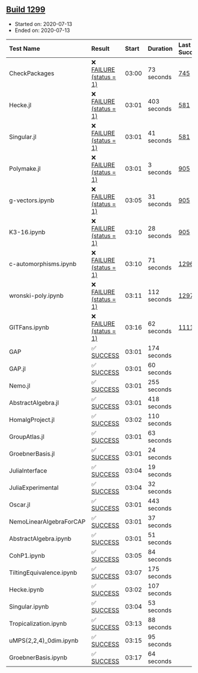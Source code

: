 ## [Build 1299](https://oscarci.mathematik.uni-kl.de/job/oscar-julia-1.4/1299/)

* Started on: 2020-07-13
* Ended on: 2020-07-13

| Test Name    | Result | Start | Duration | Last Success | First Failure |
|:-------------|:-------|:------|:---------|:-------------|:--------------|
| CheckPackages | ❌ [FAILURE (status = 1)](https://oscarci.mathematik.uni-kl.de/job/oscar-julia-1.4/1299/artifact/logs/build-1299/CheckPackages.log) | 03:00 | 73 seconds | [745](https://oscarci.mathematik.uni-kl.de/job/oscar-julia-1.4/745/) | [746](https://oscarci.mathematik.uni-kl.de/job/oscar-julia-1.4/746/) |
| Hecke.jl | ❌ [FAILURE (status = 1)](https://oscarci.mathematik.uni-kl.de/job/oscar-julia-1.4/1299/artifact/logs/build-1299/Hecke.jl.log) | 03:01 | 403 seconds | [581](https://oscarci.mathematik.uni-kl.de/job/oscar-julia-1.4/581/) | [582](https://oscarci.mathematik.uni-kl.de/job/oscar-julia-1.4/582/) |
| Singular.jl | ❌ [FAILURE (status = 1)](https://oscarci.mathematik.uni-kl.de/job/oscar-julia-1.4/1299/artifact/logs/build-1299/Singular.jl.log) | 03:01 | 41 seconds | [581](https://oscarci.mathematik.uni-kl.de/job/oscar-julia-1.4/581/) | [582](https://oscarci.mathematik.uni-kl.de/job/oscar-julia-1.4/582/) |
| Polymake.jl | ❌ [FAILURE (status = 1)](https://oscarci.mathematik.uni-kl.de/job/oscar-julia-1.4/1299/artifact/logs/build-1299/Polymake.jl.log) | 03:01 | 3 seconds | [905](https://oscarci.mathematik.uni-kl.de/job/oscar-julia-1.4/905/) | [907](https://oscarci.mathematik.uni-kl.de/job/oscar-julia-1.4/907/) |
| g-vectors.ipynb | ❌ [FAILURE (status = 1)](https://oscarci.mathematik.uni-kl.de/job/oscar-julia-1.4/1299/artifact/logs/build-1299/g-vectors.ipynb.log) | 03:05 | 31 seconds | [905](https://oscarci.mathematik.uni-kl.de/job/oscar-julia-1.4/905/) | [907](https://oscarci.mathematik.uni-kl.de/job/oscar-julia-1.4/907/) |
| K3-16.ipynb | ❌ [FAILURE (status = 1)](https://oscarci.mathematik.uni-kl.de/job/oscar-julia-1.4/1299/artifact/logs/build-1299/K3-16.ipynb.log) | 03:10 | 28 seconds | [905](https://oscarci.mathematik.uni-kl.de/job/oscar-julia-1.4/905/) | [907](https://oscarci.mathematik.uni-kl.de/job/oscar-julia-1.4/907/) |
| c-automorphisms.ipynb | ❌ [FAILURE (status = 1)](https://oscarci.mathematik.uni-kl.de/job/oscar-julia-1.4/1299/artifact/logs/build-1299/c-automorphisms.ipynb.log) | 03:10 | 71 seconds | [1296](https://oscarci.mathematik.uni-kl.de/job/oscar-julia-1.4/1296/) | [1297](https://oscarci.mathematik.uni-kl.de/job/oscar-julia-1.4/1297/) |
| wronski-poly.ipynb | ❌ [FAILURE (status = 1)](https://oscarci.mathematik.uni-kl.de/job/oscar-julia-1.4/1299/artifact/logs/build-1299/wronski-poly.ipynb.log) | 03:11 | 112 seconds | [1297](https://oscarci.mathematik.uni-kl.de/job/oscar-julia-1.4/1297/) | [1298](https://oscarci.mathematik.uni-kl.de/job/oscar-julia-1.4/1298/) |
| GITFans.ipynb | ❌ [FAILURE (status = 1)](https://oscarci.mathematik.uni-kl.de/job/oscar-julia-1.4/1299/artifact/logs/build-1299/GITFans.ipynb.log) | 03:16 | 62 seconds | [1111](https://oscarci.mathematik.uni-kl.de/job/oscar-julia-1.4/1111/) | [1112](https://oscarci.mathematik.uni-kl.de/job/oscar-julia-1.4/1112/) |
| GAP | ✅ [SUCCESS](https://oscarci.mathematik.uni-kl.de/job/oscar-julia-1.4/1299/artifact/logs/build-1299/GAP.log) | 03:01 | 174 seconds |  |  |
| GAP.jl | ✅ [SUCCESS](https://oscarci.mathematik.uni-kl.de/job/oscar-julia-1.4/1299/artifact/logs/build-1299/GAP.jl.log) | 03:01 | 60 seconds |  |  |
| Nemo.jl | ✅ [SUCCESS](https://oscarci.mathematik.uni-kl.de/job/oscar-julia-1.4/1299/artifact/logs/build-1299/Nemo.jl.log) | 03:01 | 255 seconds |  |  |
| AbstractAlgebra.jl | ✅ [SUCCESS](https://oscarci.mathematik.uni-kl.de/job/oscar-julia-1.4/1299/artifact/logs/build-1299/AbstractAlgebra.jl.log) | 03:01 | 418 seconds |  |  |
| HomalgProject.jl | ✅ [SUCCESS](https://oscarci.mathematik.uni-kl.de/job/oscar-julia-1.4/1299/artifact/logs/build-1299/HomalgProject.jl.log) | 03:02 | 110 seconds |  |  |
| GroupAtlas.jl | ✅ [SUCCESS](https://oscarci.mathematik.uni-kl.de/job/oscar-julia-1.4/1299/artifact/logs/build-1299/GroupAtlas.jl.log) | 03:01 | 63 seconds |  |  |
| GroebnerBasis.jl | ✅ [SUCCESS](https://oscarci.mathematik.uni-kl.de/job/oscar-julia-1.4/1299/artifact/logs/build-1299/GroebnerBasis.jl.log) | 03:01 | 24 seconds |  |  |
| JuliaInterface | ✅ [SUCCESS](https://oscarci.mathematik.uni-kl.de/job/oscar-julia-1.4/1299/artifact/logs/build-1299/JuliaInterface.log) | 03:04 | 19 seconds |  |  |
| JuliaExperimental | ✅ [SUCCESS](https://oscarci.mathematik.uni-kl.de/job/oscar-julia-1.4/1299/artifact/logs/build-1299/JuliaExperimental.log) | 03:04 | 32 seconds |  |  |
| Oscar.jl | ✅ [SUCCESS](https://oscarci.mathematik.uni-kl.de/job/oscar-julia-1.4/1299/artifact/logs/build-1299/Oscar.jl.log) | 03:01 | 443 seconds |  |  |
| NemoLinearAlgebraForCAP | ✅ [SUCCESS](https://oscarci.mathematik.uni-kl.de/job/oscar-julia-1.4/1299/artifact/logs/build-1299/NemoLinearAlgebraForCAP.log) | 03:01 | 37 seconds |  |  |
| AbstractAlgebra.ipynb | ✅ [SUCCESS](https://oscarci.mathematik.uni-kl.de/job/oscar-julia-1.4/1299/artifact/logs/build-1299/AbstractAlgebra.ipynb.log) | 03:01 | 51 seconds |  |  |
| CohP1.ipynb | ✅ [SUCCESS](https://oscarci.mathematik.uni-kl.de/job/oscar-julia-1.4/1299/artifact/logs/build-1299/CohP1.ipynb.log) | 03:05 | 84 seconds |  |  |
| TiltingEquivalence.ipynb | ✅ [SUCCESS](https://oscarci.mathematik.uni-kl.de/job/oscar-julia-1.4/1299/artifact/logs/build-1299/TiltingEquivalence.ipynb.log) | 03:07 | 175 seconds |  |  |
| Hecke.ipynb | ✅ [SUCCESS](https://oscarci.mathematik.uni-kl.de/job/oscar-julia-1.4/1299/artifact/logs/build-1299/Hecke.ipynb.log) | 03:02 | 107 seconds |  |  |
| Singular.ipynb | ✅ [SUCCESS](https://oscarci.mathematik.uni-kl.de/job/oscar-julia-1.4/1299/artifact/logs/build-1299/Singular.ipynb.log) | 03:04 | 53 seconds |  |  |
| Tropicalization.ipynb | ✅ [SUCCESS](https://oscarci.mathematik.uni-kl.de/job/oscar-julia-1.4/1299/artifact/logs/build-1299/Tropicalization.ipynb.log) | 03:13 | 88 seconds |  |  |
| uMPS(2,2,4)_0dim.ipynb | ✅ [SUCCESS](https://oscarci.mathematik.uni-kl.de/job/oscar-julia-1.4/1299/artifact/logs/build-1299/uMPS-2-2-4-_0dim.ipynb.log) | 03:15 | 95 seconds |  |  |
| GroebnerBasis.ipynb | ✅ [SUCCESS](https://oscarci.mathematik.uni-kl.de/job/oscar-julia-1.4/1299/artifact/logs/build-1299/GroebnerBasis.ipynb.log) | 03:17 | 64 seconds |  |  |
